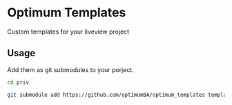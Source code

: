 # Optimum Templates
Custom templates for your liveview project

## Usage
Add them as git submodules to your porject.

```bash
cd priv

git submodule add https://github.com/optimumBA/optimum_templates templates
```
